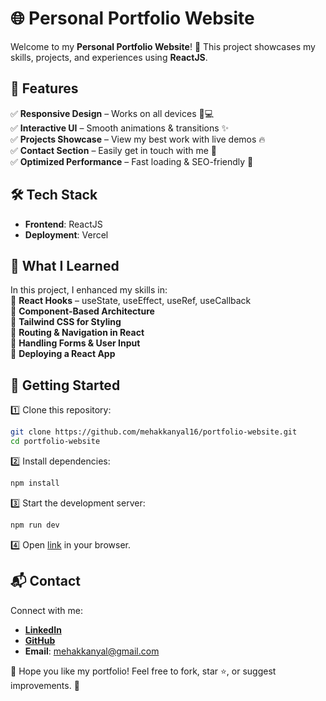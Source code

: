 # 🌐 Personal Portfolio Website  

Welcome to my **Personal Portfolio Website**! 🚀 This project showcases my skills, projects, and experiences using **ReactJS**.  

## 📌 Features  
✅ **Responsive Design** – Works on all devices 📱💻  
✅ **Interactive UI** – Smooth animations & transitions ✨  
✅ **Projects Showcase** – View my best work with live demos 🔥  
✅ **Contact Section** – Easily get in touch with me 📩  
✅ **Optimized Performance** – Fast loading & SEO-friendly 🚀  

## 🛠️ Tech Stack  
- **Frontend**: ReactJS  
- **Deployment**: Vercel 

## 📖 What I Learned  
In this project, I enhanced my skills in:  
🔹 **React Hooks** – useState, useEffect, useRef, useCallback  
🔹 **Component-Based Architecture**  
🔹 **Tailwind CSS for Styling**  
🔹 **Routing & Navigation in React**  
🔹 **Handling Forms & User Input**  
🔹 **Deploying a React App**  



## 🚀 Getting Started  
1️⃣ Clone this repository:  
```bash  
git clone https://github.com/mehakkanyal16/portfolio-website.git  
cd portfolio-website  
```  
2️⃣ Install dependencies:  
```bash  
npm install  
```  
3️⃣ Start the development server:  
```bash  
npm run dev  
```  
4️⃣ Open [link](https://mehak-kanyal.vercel.app/) in your browser.  

## 📬 Contact  
Connect with me:  
- **[LinkedIn](https://www.linkedin.com/in/mehak-kanyal-9b32ba261/)**  
- **[GitHub](https://github.com/mehakkanyal16)**  
- **Email**: mehakkanyal@gmail.com  

🎉 Hope you like my portfolio! Feel free to fork, star ⭐, or suggest improvements. 🚀
